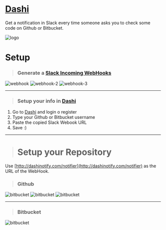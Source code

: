 # [Dashi](https://github.com/DannyFeliz/Dashi)
Get a notification in Slack every time someone asks you to check some code on Github or Bitbucket.

![logo](http://dashinotify.com/img/dashi-logo.png)

# Setup

> ### Generate a [Slack Incoming WebHooks](https://devsop.slack.com/apps/A0F7XDUAZ-incoming-webhooks)
![webhook](https://i.imgur.com/BROWDw2.png)
![webhook-2](https://i.imgur.com/FGxZY9e.png)
![webhook-3](https://i.imgur.com/NpF7sFh.png)

<hr>

> ### Setup your info in [Dashi](http://dashinotify.com)
1. Go to [Dashi](http://dashinotify.com/register) and login o register
2. Type your Github or Bitbucket username 
3. Paste the copied Slack Webook URL
4. Save :)

<hr>

> # Setup your Repository
Use [http://dashinotify.com/notifier](http://dashinotify.com/notifier) as the URL of the WebHook.

> ### Github
![bitbucket](https://i.imgur.com/mE2sPWX.png)
![bitbucket](https://i.imgur.com/sVjmRdY.png)
![bitbucket](https://i.imgur.com/oeXbrCL.png)

<hr>

> ### Bitbucket
![bitbucket](https://i.imgur.com/7GwB4LX.png)
